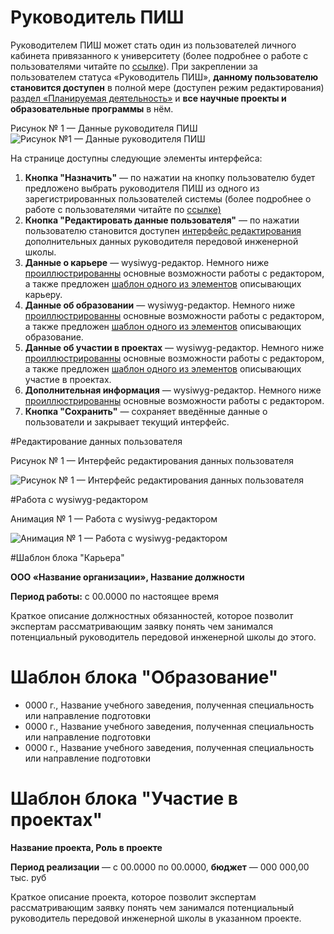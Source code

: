 # Руководитель ПИШ
Руководителем ПИШ может стать один из пользователей личного кабинета привязанного к университету (более подробнее о работе с пользователями читайте по [ссылке](https://help.sociocenter.info/docs/advanced-engineering-schools/users)). При закреплении за пользователем статуса «Руководитель ПИШ», __данному пользователю становится доступен__ в полной мере (доступен режим редактирования) [раздел «Планируемая деятельность»](https://help.sociocenter.info/docs/advanced-engineering-schools/roadmap) и __все научные проекты и образовательные программы__ в нём.

Рисунок № 1 — Данные руководителя ПИШ
![Рисунок №1 — Данные руководителя ПИШ](https://help.sociocenter.info/assets/images/aes-team-lead-01-6084447dca580d33d9264541f6cbe44a.png) 

На странице доступны следующие элементы интерфейса:

1. __Кнопка "Назначить"__ — по нажатии на кнопку пользователю будет предложено выбрать руководителя ПИШ из одного из зарегистрированных пользователей системы (более подробнее о работе с пользователями читайте по [ссылке)](https://help.sociocenter.info/docs/advanced-engineering-schools/users)
2. __Кнопка "Редактировать данные пользователя"__ — по нажатии пользователю становится доступен [интерфейс редактирования](https://help.sociocenter.info/docs/advanced-engineering-schools/team-lead#%D1%80%D0%B5%D0%B4%D0%B0%D0%BA%D1%82%D0%B8%D1%80%D0%BE%D0%B2%D0%B0%D0%BD%D0%B8%D0%B5-%D0%B4%D0%B0%D0%BD%D0%BD%D1%8B%D1%85-%D0%BF%D0%BE%D0%BB%D1%8C%D0%B7%D0%BE%D0%B2%D0%B0%D1%82%D0%B5%D0%BB%D1%8F) дополнительных данных руководителя передовой инженерной школы.
 3. __Данные о карьере__ — wysiwyg-редактор. Немного ниже [проиллюстрированны](https://help.sociocenter.info/docs/advanced-engineering-schools/team-lead#%D1%80%D0%B0%D0%B1%D0%BE%D1%82%D0%B0-%D1%81-wysiwyg-%D1%80%D0%B5%D0%B4%D0%B0%D0%BA%D1%82%D0%BE%D1%80%D0%BE%D0%BC) основные возможности работы с редактором, а также предложен [шаблон одного из элементов](https://help.sociocenter.info/docs/advanced-engineering-schools/team-lead#%D1%88%D0%B0%D0%B1%D0%BB%D0%BE%D0%BD-%D0%B1%D0%BB%D0%BE%D0%BA%D0%B0-%D0%BA%D0%B0%D1%80%D1%8C%D0%B5%D1%80%D0%B0) описывающих карьеру.
4. __Данные об образовании__ — wysiwyg-редактор. Немного ниже [проиллюстрированны](https://help.sociocenter.info/docs/advanced-engineering-schools/team-lead#%D1%80%D0%B0%D0%B1%D0%BE%D1%82%D0%B0-%D1%81-wysiwyg-%D1%80%D0%B5%D0%B4%D0%B0%D0%BA%D1%82%D0%BE%D1%80%D0%BE%D0%BC) основные возможности работы с редактором, а также предложен [шаблон одного из элементов](https://help.sociocenter.info/docs/advanced-engineering-schools/team-lead#%D1%88%D0%B0%D0%B1%D0%BB%D0%BE%D0%BD-%D0%B1%D0%BB%D0%BE%D0%BA%D0%B0-%D0%BE%D0%B1%D1%80%D0%B0%D0%B7%D0%BE%D0%B2%D0%B0%D0%BD%D0%B8%D0%B5) описывающих образование.
5. __Данные об участии в проектах__ — wysiwyg-редактор. Немного ниже [проиллюстрированны](https://help.sociocenter.info/docs/advanced-engineering-schools/team-lead#%D1%80%D0%B0%D0%B1%D0%BE%D1%82%D0%B0-%D1%81-wysiwyg-%D1%80%D0%B5%D0%B4%D0%B0%D0%BA%D1%82%D0%BE%D1%80%D0%BE%D0%BC) основные возможности работы с редактором, а также предложен [шаблон одного из элементов](https://help.sociocenter.info/docs/advanced-engineering-schools/team-lead#%D1%88%D0%B0%D0%B1%D0%BB%D0%BE%D0%BD-%D0%B1%D0%BB%D0%BE%D0%BA%D0%B0-%D1%83%D1%87%D0%B0%D1%81%D1%82%D0%B8%D0%B5-%D0%B2-%D0%BF%D1%80%D0%BE%D0%B5%D0%BA%D1%82%D0%B0%D1%85) описывающих участие в проектах.
6. __Дополнительная информация__ — wysiwyg-редактор. Немного ниже [проиллюстрированны](https://help.sociocenter.info/docs/advanced-engineering-schools/team-lead#%D1%80%D0%B0%D0%B1%D0%BE%D1%82%D0%B0-%D1%81-wysiwyg-%D1%80%D0%B5%D0%B4%D0%B0%D0%BA%D1%82%D0%BE%D1%80%D0%BE%D0%BC) основные возможности работы с редактором.
7. __Кнопка "Сохранить"__ — сохраняет введённые данные о пользователи и закрывает текущий интерфейс.

#Редактирование данных пользователя

Рисунок № 1 — Интерфейс редактирования данных пользователя

![Рисунок № 1 — Интерфейс редактирования данных пользователя](https://help.sociocenter.info/assets/images/aes-roadmap-15-21db3e1804c79126c5aefaf7f830bdb4.png)


#Работа с wysiwyg-редактором

Анимация № 1 — Работа с wysiwyg-редактором

![Анимация № 1 — Работа с wysiwyg-редактором](https://help.sociocenter.info/assets/images/aes-program-02-32372b56c7307d85e6f0f309087f248b.gif)


#Шаблон блока "Карьера"

__ООО «Название организации», Название должности__

__Период работы:__ с 00.0000 по настоящее время

Краткое описание должностных обязанностей, которое позволит экспертам рассматривающим заявку понять чем занимался потенциальный руководитель передовой инженерной школы до этого.

# Шаблон блока "Образование"

* 0000 г., Название учебного заведения, полученная специальность или направление подготовки
* 0000 г., Название учебного заведения, полученная специальность или направление подготовки
* 0000 г., Название учебного заведения, полученная специальность или направление подготовки

# Шаблон блока "Участие в проектах"
 
__Название проекта, Роль в проекте__
 
__Период реализации__ — с 00.0000 по 00.0000, __бюджет__ — 000 000,00 тыс. руб

Краткое описание проекта, которое позволит экспертам рассматривающим заявку понять чем занимался потенциальный руководитель передовой инженерной школы в указанном проекте.
